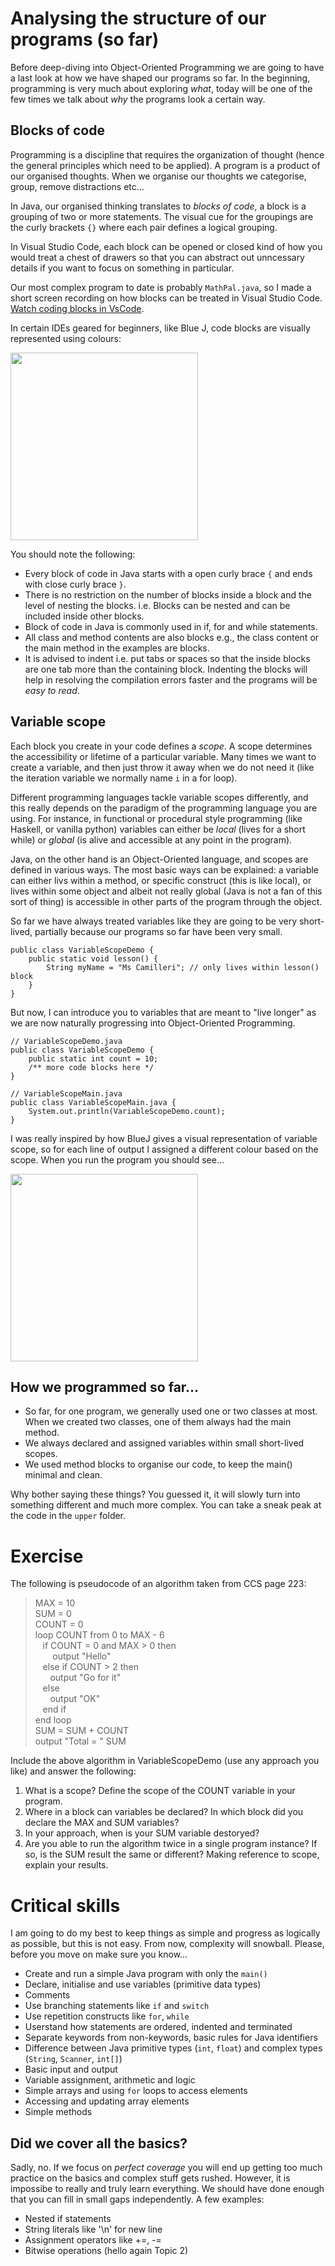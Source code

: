 # Analysing the structure of our programs (so far)

Before deep-diving into Object-Oriented Programming we are going to have a last look at how we have shaped our programs so far. In the beginning, programming is very much about exploring *what*, today will be one of the few times we talk about *why* the programs look a certain way.

## Blocks of code

Programming is a discipline that requires the organization of thought (hence the general principles which need to be applied). A program is a product of our organised thoughts. When we organise our thoughts we categorise, group, remove distractions etc...

In Java, our organised thinking translates to *blocks of code*, a block is a grouping of two or more statements. The visual cue for the groupings are the curly brackets `{}` where each pair defines a logical grouping.

In Visual Studio Code, each block can be opened or closed kind of how you would treat a chest of drawers so that you can abstract out unncessary details if you want to focus on something in particular.

Our most complex program to date is probably `MathPal.java`, so I made a short screen recording on how blocks can be treated in Visual Studio Code. [Watch coding blocks in VsCode](https://screenrec.com/share/nVeS4zsXyw).

In certain IDEs geared for beginners, like Blue J, code blocks are visually represented using colours:

<img src="https://github.com/erikacamilleri/secib-java-course/blob/main/java-ib-sec/img/java_blocks_of_code_bluej.PNG?raw=true" width="auto" height="300"/>

You should note the following:

- Every block of code in Java starts with a open curly brace `{` and ends with close curly brace `}`.
- There is no restriction on the number of blocks inside a block and the level of nesting the blocks. i.e. Blocks can be nested and can be included inside other blocks.
- Block of code in Java is commonly used in if, for and while statements.
- All class and method contents are also blocks e.g., the class content or the main method in the examples are blocks.
- It is advised to indent i.e. put tabs or spaces so that the inside blocks are one tab more than the containing block. Indenting the blocks will help in resolving the compilation errors faster and the programs will be *easy to read*.

## Variable scope

Each block you create in your code defines a *scope*. A scope determines the accessibility or lifetime of a particular variable. Many times we want to create a variable, and then just throw it away when we do not need it (like the iteration variable we normally name `i` in a for loop).

Different programming languages tackle variable scopes differently, and this really depends on the paradigm of the programming language you are using. For instance, in functional or procedural style programming (like Haskell, or vanilla python) variables can either be *local* (lives for a short while) or *global* (is alive and accessible at any point in the program).   

Java, on the other hand is an Object-Oriented language, and scopes are defined in various ways. The most basic ways can be explained: a variable can either livs within a method, or specific construct (this is like local), or lives within some object and albeit not really global (Java is not a fan of this sort of thing) is accessible in other parts of the program through the object.

So far we have always treated variables like they are going to be very short-lived, partially because our programs so far have been very small.

```
public class VariableScopeDemo {
    public static void lesson() {
        String myName = "Ms Camilleri"; // only lives within lesson() block
    }
}
```

But now, I can introduce you to variables that are meant to "live longer" as we are now naturally progressing into Object-Oriented Programming.

```
// VariableScopeDemo.java
public class VariableScopeDemo {
    public static int count = 10;
    /** more code blocks here */
}

// VariableScopeMain.java
public class VariableScopeMain.java {
    System.out.println(VariableScopeDemo.count);
}
```

I was really inspired by how BlueJ gives a visual representation of variable scope, so for each line of output I assigned a different colour based on the scope. When you run the program you should see...

<img src="https://github.com/erikacamilleri/secib-java-course/blob/main/java-ib-sec/img/java_blocks_of_code_bluej.PNG?raw=true" width="auto" height="300"/>

## How we programmed so far...

- So far, for one program, we generally used one or two classes at most. When we created two classes, one of them always had the main method.
- We always declared and assigned variables within small short-lived scopes.
- We used method blocks to organise our code, to keep the main() minimal and clean.

Why bother saying these things? You guessed it, it will slowly turn into something different and much more complex. You can take a sneak peak at the code in the `upper` folder.

# Exercise

The following is pseudocode of an algorithm taken from CCS page 223:

> MAX = 10 <br/>
> SUM = 0 <br/>
> COUNT = 0 <br/>
> loop COUNT from 0 to MAX - 6 <br/>
> &nbsp;&nbsp;&nbsp;if COUNT = 0 and MAX > 0 then <br/>
> &nbsp;&nbsp;&nbsp;&nbsp;&nbsp;&nbsp; output "Hello" <br/>
> &nbsp;&nbsp;&nbsp;else if COUNT > 2 then <br/>
> &nbsp;&nbsp;&nbsp;&nbsp;&nbsp;&nbsp;output "Go for it" <br/>
> &nbsp;&nbsp;&nbsp;else <br/>
> &nbsp;&nbsp;&nbsp;&nbsp;&nbsp;&nbsp;output "OK" <br/>
> &nbsp;&nbsp;&nbsp;end if <br/>
> end loop <br/>
> SUM = SUM + COUNT <br/>
> output "Total = " SUM <br/>

Include the above algorithm in VariableScopeDemo (use any approach you like) and answer the following:

1. What is a scope? Define the scope of the COUNT variable in your program.
2. Where in a block can variables be declared? In which block did you declare the MAX and SUM variables?
3. In your approach, when is your SUM variable destoryed?
4. Are you able to run the algorithm twice in a single program instance? If so, is the SUM result the same or different? Making reference to scope, explain your results.

# Critical skills

I am going to do my best to keep things as simple and progress as logically as possible, but this is not easy. From now, complexity will snowball. Please, before you move on make sure you know...

- Create and run a simple Java program with only the `main()`
- Declare, initialise and use variables (primitive data types)
- Comments
- Use branching statements like `if` and `switch`
- Use repetition constructs like `for`, `while`
- Userstand how statements are ordered, indented and terminated
- Separate keywords from non-keywords, basic rules for Java identifiers
- Difference between Java primitive types (`int`, `float`) and complex types (`String`, `Scanner`, `int[]`)
- Basic input and output
- Variable assignment, arithmetic and logic
- Simple arrays and using `for` loops to access elements
- Accessing and updating array elements
- Simple methods

## Did we cover all the basics?

Sadly, no. If we focus on *perfect coverage* you will end up getting too much practice on the basics and complex stuff gets rushed. However, it is impossibe to really and truly learn everything. We should have done enough that you can fill in small gaps independently. A few examples:

- Nested if statements
- String literals like '\n' for new line
- Assignment operators like +=, -=
- Bitwise operations (hello again Topic 2)
